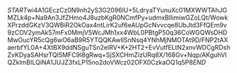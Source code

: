$START$wi4A1GEczCz0N9nh2yS3G2096lU+5LdryaTYunuXc01MXWWTAhJGMZLk4p+Na9An3JfZHmo4J8uzbKgR0NCmfPy+udmxBIlimiwGZoLQt/WowkXPrzddGKzV3QWBiR2OkOax4ntLirK2uf6eAUpGcNvvcqe8UbJtd3FfQEm9v9zCOV2ymAk57mFx0MmjV5WcJMh1xx4WbL0PBtgP50q36CoWGQWsDHDMwOucYR5cQg6wO6aB9R5YTQQKAwIlSnNsq4YNhMjNMOTAt9D/FNP2tAXaerbfYL0A+4XtBX9ddNSguTSn2elRV+K+2HT2+EvVutfELtN2xnvWDCgRDshZvKDyaSAHsrTQI5MFC9I8gRwq+SjSXCHmZizURq8X/168Gv+Nqp/AKguhVIQZklmBILQiNA1JUJZ3fxLP15no2doVWcz02OFX0CzkaOQ1q5P8$END$